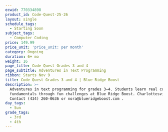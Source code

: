 ```yaml
---
ecwid: 770334898
product_id: Code-Quest-25-26
layout: single
schedule_tags:
  - Starting Soon
subject_tags:
  - Computer Coding
price: 149.99
price_unit: 'price_unit: per month'
category: Ongoing
duration: 6+ mo
weight: 16
page_title: Code Quest Grades 3 and 4
page_subtitle: Adventures in Text Programming
ribbon: Starts Nov 9
title: Code Quest Grades 3 and 4 | Blue Ridge Boost
description: >-
  Adventures in text programming for grades 3–4. Students learn real coding
  fundamentals through fun challenges at Blue Ridge Boost. Charlottesville, VA.
  Contact (434) 260-0636 or nora@blueridgeboost.com .
day_tags:
  - Sun
grade_tags:
  - 3rd
  - 4th
---
```


